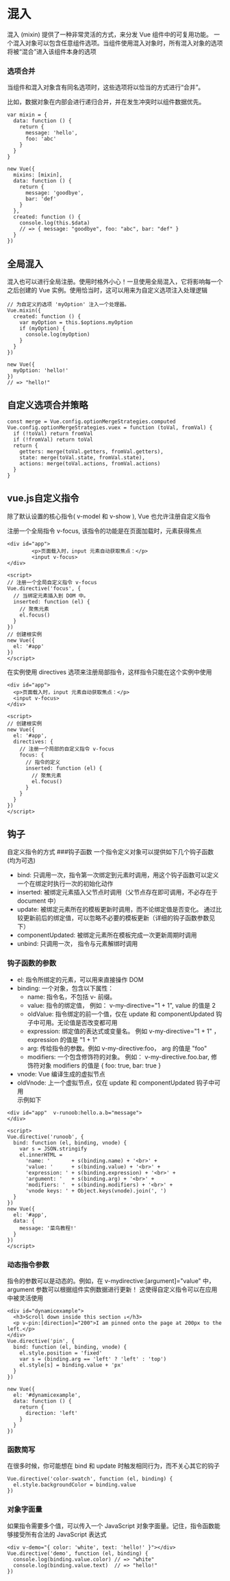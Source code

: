 # 混入
混入 (mixin) 提供了一种非常灵活的方式，来分发 Vue 组件中的可复用功能。
一个混入对象可以包含任意组件选项。当组件使用混入对象时，所有混入对象的选项将被“混合”进入该组件本身的选项

### 选项合并
当组件和混入对象含有同名选项时，这些选项将以恰当的方式进行“合并”。

比如，数据对象在内部会进行递归合并，并在发生冲突时以组件数据优先。
````
var mixin = {
  data: function () {
    return {
      message: 'hello',
      foo: 'abc'
    }
  }
}

new Vue({
  mixins: [mixin],
  data: function () {
    return {
      message: 'goodbye',
      bar: 'def'
    }
  },
  created: function () {
    console.log(this.$data)
    // => { message: "goodbye", foo: "abc", bar: "def" }
  }
})
````

## 全局混入
混入也可以进行全局注册。使用时格外小心！一旦使用全局混入，它将影响每一个之后创建的 Vue 实例。使用恰当时，这可以用来为自定义选项注入处理逻辑
````
// 为自定义的选项 'myOption' 注入一个处理器。
Vue.mixin({
  created: function () {
    var myOption = this.$options.myOption
    if (myOption) {
      console.log(myOption)
    }
  }
})

new Vue({
  myOption: 'hello!'
})
// => "hello!"
````
## 自定义选项合并策略
````
const merge = Vue.config.optionMergeStrategies.computed
Vue.config.optionMergeStrategies.vuex = function (toVal, fromVal) {
  if (!toVal) return fromVal
  if (!fromVal) return toVal
  return {
    getters: merge(toVal.getters, fromVal.getters),
    state: merge(toVal.state, fromVal.state),
    actions: merge(toVal.actions, fromVal.actions)
  }
}
````

## vue.js自定义指令
除了默认设置的核心指令( v-model 和 v-show ), Vue 也允许注册自定义指令

注册一个全局指令 v-focus, 该指令的功能是在页面加载时，元素获得焦点
````
<div id="app">
        <p>页面载入时，input 元素自动获取焦点：</p>
        <input v-focus>
</div>

<script>
// 注册一个全局自定义指令 v-focus
Vue.directive('focus', {
  // 当绑定元素插入到 DOM 中。
  inserted: function (el) {
    // 聚焦元素
    el.focus()
  }
})
// 创建根实例
new Vue({
  el: '#app'
})
</script>
````
在实例使用 directives 选项来注册局部指令，这样指令只能在这个实例中使用
````
<div id="app">
  <p>页面载入时，input 元素自动获取焦点：</p>
  <input v-focus>
</div>

<script>
// 创建根实例
new Vue({
  el: '#app',
  directives: {
    // 注册一个局部的自定义指令 v-focus
    focus: {
      // 指令的定义
      inserted: function (el) {
        // 聚焦元素
        el.focus()
      }
    }
  }
})
</script>
````
## 钩子
自定义指令的方式
###钩子函数
一个指令定义对象可以提供如下几个钩子函数 (均为可选)

- bind: 只调用一次，指令第一次绑定到元素时调用，用这个钩子函数可以定义一个在绑定时执行一次的初始化动作
- inserted: 被绑定元素插入父节点时调用（父节点存在即可调用，不必存在于 document 中）
- update: 被绑定元素所在的模板更新时调用，而不论绑定值是否变化。
          通过比较更新前后的绑定值，可以忽略不必要的模板更新（详细的钩子函数参数见下）
- componentUpdated: 被绑定元素所在模板完成一次更新周期时调用
- unbind: 只调用一次， 指令与元素解绑时调用          

### 钩子函数的参数
- el: 指令所绑定的元素，可以用来直接操作 DOM
- binding: 一个对象，包含以下属性：
  - name: 指令名，不包括 v- 前缀。
  - value: 指令的绑定值， 例如： v-my-directive="1 + 1", value 的值是 2
  - oldValue: 指令绑定的前一个值，仅在 update 和 componentUpdated 钩子中可用。无论值是否改变都可用
  - expression: 绑定值的表达式或变量名。 例如 v-my-directive="1 + 1" ， expression 的值是 "1 + 1"
  - arg: 传给指令的参数。例如 v-my-directive:foo， arg 的值是 "foo"
  - modifiers: 一个包含修饰符的对象。 例如： v-my-directive.foo.bar, 修饰符对象 modifiers 的值是 { foo: true, bar: true }
- vnode: Vue 编译生成的虚拟节点
- oldVnode: 上一个虚拟节点，仅在 update 和 componentUpdated 钩子中可用  
示例如下
````
<div id="app"  v-runoob:hello.a.b="message">
</div>

<script>
Vue.directive('runoob', {
  bind: function (el, binding, vnode) {
    var s = JSON.stringify
    el.innerHTML =
      'name: '       + s(binding.name) + '<br>' +
      'value: '      + s(binding.value) + '<br>' +
      'expression: ' + s(binding.expression) + '<br>' +
      'argument: '   + s(binding.arg) + '<br>' +
      'modifiers: '  + s(binding.modifiers) + '<br>' +
      'vnode keys: ' + Object.keys(vnode).join(', ')
  }
})
new Vue({
  el: '#app',
  data: {
    message: '菜鸟教程!'
  }
})
</script>
````

### 动态指令参数

指令的参数可以是动态的。例如，在 v-mydirective:[argument]="value" 中，argument 参数可以根据组件实例数据进行更新！
这使得自定义指令可以在应用中被灵活使用
````
<div id="dynamicexample">
  <h3>Scroll down inside this section ↓</h3>
  <p v-pin:[direction]="200">I am pinned onto the page at 200px to the left.</p>
</div>
Vue.directive('pin', {
  bind: function (el, binding, vnode) {
    el.style.position = 'fixed'
    var s = (binding.arg == 'left' ? 'left' : 'top')
    el.style[s] = binding.value + 'px'
  }
})

new Vue({
  el: '#dynamicexample',
  data: function () {
    return {
      direction: 'left'
    }
  }
})
````

### 函数简写
在很多时候，你可能想在 bind 和 update 时触发相同行为，而不关心其它的钩子
````
Vue.directive('color-swatch', function (el, binding) {
  el.style.backgroundColor = binding.value
})
````

### 对象字面量
如果指令需要多个值，可以传入一个 JavaScript 对象字面量。记住，指令函数能够接受所有合法的 JavaScript 表达式

````
<div v-demo="{ color: 'white', text: 'hello!' }"></div>
Vue.directive('demo', function (el, binding) {
  console.log(binding.value.color) // => "white"
  console.log(binding.value.text)  // => "hello!"
})
````
